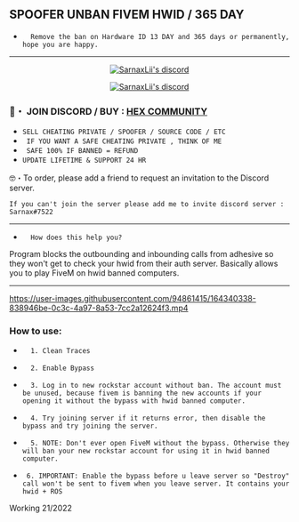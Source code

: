## SPOOFER UNBAN FIVEM HWID / 365 DAY

* `  Remove the ban on Hardware ID 13 DAY and 365 days or permanently, hope you are happy.`
***
  <p align="center">
    <a href="https://discord.com/users/943374631644045363">
        <img title="Sarnax discord" alt="SarnaxLii's discord" src="https://discord.c99.nl/widget/theme-3/943374631644045363.png"/>
    </a>
</p>

<p align="center">
    <a href="https://discord.gg/6ZdJwQ7Dmk">
        <img title="Sarnax discord" alt="SarnaxLii's discord" src="https://discordapp.com/api/guilds/928580076633739274/widget.png?style=banner2"/>
    </a>
</p>

### 📌・  JOIN DISCORD / BUY : [HEX COMMUNITY](https://discord.gg/6ZdJwQ7Dmk) 

* ` SELL CHEATING PRIVATE / SPOOFER / SOURCE CODE / ETC `
* ` IF YOU WANT A SAFE CHEATING PRIVATE , THINK OF ME`
* ` SAFE 100% IF BANNED = REFUND`
* ` UPDATE LIFETIME & SUPPORT 24 HR `

🤓・To order, please add a friend to request an invitation to the Discord server.
 ```sh-session
If you can't join the server please add me to invite discord server : Sarnax#7522
```          
***


* `  How does this help you?`

Program blocks the outbounding and inbounding calls from adhesive so they won't get to check your hwid from their auth server. Basically allows you to play FiveM on hwid banned computers.

***



https://user-images.githubusercontent.com/94861415/164340338-838946be-0c3c-4a97-8a53-7cc2a12624f3.mp4




### How to use:

* `  1. Clean Traces`

* `  2. Enable Bypass`

* `  3. Log in to new rockstar account without ban. The account must be unused, because fivem is banning the new accounts if your opening it without the bypass with hwid banned computer.`

* `  4. Try joining server if it returns error, then disable the bypass and try joining the server.`

* `  5. NOTE: Don't ever open FiveM without the bypass. Otherwise they will ban your new rockstar account for using it in hwid banned computer.`

* `  6. IMPORTANT: Enable the bypass before u leave server so "Destroy" call won't be sent to fivem when you leave server. It contains your hwid + ROS `


Working 21/2022

